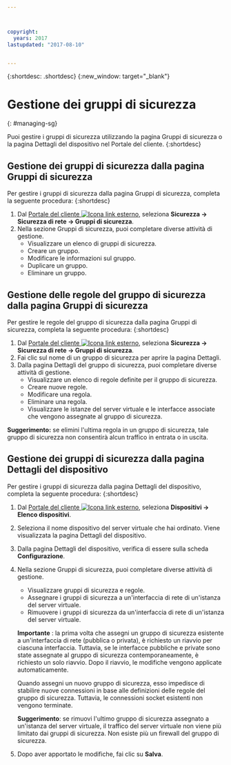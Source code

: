 ```yaml
---



copyright:
  years: 2017
lastupdated: "2017-08-10"


---
```


{:shortdesc: .shortdesc}
{:new_window: target="_blank"}

# Gestione dei gruppi di sicurezza
{: #managing-sg}

Puoi gestire i gruppi di sicurezza utilizzando la pagina Gruppi di sicurezza o la pagina Dettagli del dispositivo nel Portale del cliente.
{:shortdesc}

## Gestione dei gruppi di sicurezza dalla pagina Gruppi di sicurezza

Per gestire i gruppi di sicurezza dalla pagina Gruppi di sicurezza, completa la seguente procedura:
{:shortdesc}

1. Dal [Portale del cliente ![Icona link esterno](../../icons/launch-glyph.svg "Icona link esterno")](https://control.softlayer.com/), seleziona **Sicurezza -> Sicurezza di rete -> Gruppi di sicurezza**.
2. Nella sezione Gruppi di sicurezza, puoi completare diverse attività di gestione.
     * Visualizzare un elenco di gruppi di sicurezza.
     * Creare un gruppo.
     * Modificare le informazioni sul gruppo.
     * Duplicare un gruppo.
     * Eliminare un gruppo.
     
## Gestione delle regole del gruppo di sicurezza dalla pagina Gruppi di sicurezza

Per gestire le regole del gruppo di sicurezza dalla pagina Gruppi di sicurezza, completa la seguente procedura:
{:shortdesc}

1. Dal [Portale del cliente ![Icona link esterno](../../icons/launch-glyph.svg "Icona link esterno")](https://control.softlayer.com/), seleziona **Sicurezza -> Sicurezza di rete -> Gruppi di sicurezza**.
2. Fai clic sul nome di un gruppo di sicurezza per aprire la pagina Dettagli.
3. Dalla pagina Dettagli del gruppo di sicurezza, puoi completare diverse attività di gestione.
     * Visualizzare un elenco di regole definite per il gruppo di sicurezza.
     * Creare nuove regole.
     * Modificare una regola.
     * Eliminare una regola.
     * Visualizzare le istanze del server virtuale e le interfacce associate che vengono assegnate al gruppo di sicurezza.
     
**Suggerimento:** se elimini l'ultima regola in un gruppo di sicurezza, tale gruppo di sicurezza non consentirà alcun traffico in entrata o in uscita.
     
## Gestione dei gruppi di sicurezza dalla pagina Dettagli del dispositivo

Per gestire i gruppi di sicurezza dalla pagina Dettagli del dispositivo, completa la seguente procedura:
{:shortdesc}

1. Dal [Portale del cliente ![Icona link esterno](../../icons/launch-glyph.svg "Icona link esterno")](https://control.softlayer.com/), seleziona **Dispositivi -> Elenco dispositivi**.
2. Seleziona il nome dispositivo del server virtuale che hai ordinato. Viene visualizzata la pagina Dettagli del dispositivo.
3. Dalla pagina Dettagli del dispositivo, verifica di essere sulla scheda **Configurazione**.
4. Nella sezione Gruppi di sicurezza, puoi completare diverse attività di gestione.
     * Visualizzare gruppi di sicurezza e regole.
     * Assegnare i gruppi di sicurezza a un'interfaccia di rete di un'istanza del server virtuale.
     * Rimuovere i gruppi di sicurezza da un'interfaccia di rete di un'istanza del server virtuale.
     
     **Importante** : la prima volta che assegni un gruppo di sicurezza esistente a un'interfaccia di rete (pubblica o privata), è richiesto un riavvio per ciascuna interfaccia.  Tuttavia, se le interfacce pubbliche e private sono state assegnate al gruppo di sicurezza contemporaneamente, è richiesto un solo riavvio.  Dopo il riavvio, le modifiche vengono applicate automaticamente.
     
     Quando assegni un nuovo gruppo di sicurezza, esso impedisce di stabilire nuove connessioni in base alle definizioni delle regole del gruppo di sicurezza. Tuttavia, le connessioni socket esistenti non vengono terminate.

     **Suggerimento**: se rimuovi l'ultimo gruppo di sicurezza assegnato a un'istanza del server virtuale, il traffico del server virtuale non viene più limitato dai gruppi di sicurezza. Non esiste più un firewall del gruppo di sicurezza.
     
6. Dopo aver apportato le modifiche, fai clic su **Salva**.
